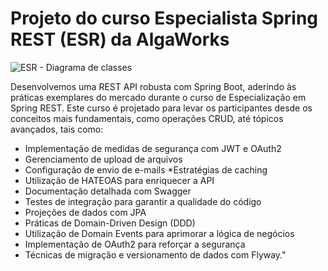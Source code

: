 # Projeto do curso Especialista Spring REST (ESR) da AlgaWorks
![ESR - Diagrama de classes](https://github.com/MiguelFernandes20/AlgafoodApi/assets/81828702/95f3b263-d382-41b2-8871-45b6c00e13c9)

Desenvolvemos uma REST API robusta com Spring Boot, aderindo às práticas exemplares do mercado durante o curso de Especialização em Spring REST. Este curso é projetado para levar os participantes desde os conceitos mais fundamentais, como operações CRUD, até tópicos avançados, tais como:

* Implementação de medidas de segurança com JWT e OAuth2
* Gerenciamento de upload de arquivos
* Configuração de envio de e-mails
*Estratégias de caching
* Utilização de HATEOAS para enriquecer a API
* Documentação detalhada com Swagger
* Testes de integração para garantir a qualidade do código
* Projeções de dados com JPA
* Práticas de Domain-Driven Design (DDD)
* Utilização de Domain Events para aprimorar a lógica de negócios
* Implementação de OAuth2 para reforçar a segurança
* Técnicas de migração e versionamento de dados com Flyway."
